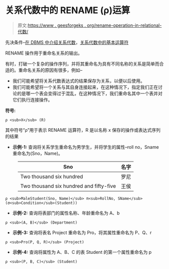 # 关系代数中的 RENAME (ρ)运算

> 原文:[https://www . geesforgeks . org/rename-operation-in-relational-代数/](https://www.geeksforgeeks.org/rename-operation-in-relational-algebra/)

先决条件–[在 DBMS 中介绍关系代数](https://www.geeksforgeeks.org/introduction-of-relational-algebra-in-dbms/)，[关系代数中的基本运算符](https://www.geeksforgeeks.org/basic-operators-in-relational-algebra-2/)

RENAME 操作用于重命名关系的输出。

有时，打破一个复杂的操作序列，并将其重命名为具有不同名称的关系是简单而合适的。重命名关系的原因有很多，例如–

*   我们可能希望将关系代数表达式的结果保存为关系，以便以后使用。
*   我们可能希望将一个关系与其自身连接起来，在这种情况下，指定我们正在讨论的是哪一个表会变得过于混乱，在这种情况下，我们重命名其中一个表并对它们执行连接操作。

**符号:**

```
ρ <sub>X</sub> (R)

```

其中符号“ρ”用于表示 RENAME 运算符，R 是以名称 x 保存的操作或表达式序列的结果

*   **示例-1:** 查询将关系学生重命名为男学生，并将学生的属性–roll no，Sname 重命名为(Sno，Name)。

<figure class="table">

| Sno | 名字 |
| --- | --- |
| Two thousand six hundred | 罗尼 |
| Two thousand six hundred and fifty-five | 王侯 |

</figure>

```
ρ <sub>MaleStudent(Sno, Name)</sub> π<sub>RollNo, SName</sub>(σ<sub>Condition</sub>(Student))

```

*   **示例-2:** 查询将表部门的属性名称、年龄重命名为 A、b

```
ρ <sub>(A, B)</sub> (Department)

```

*   **示例-3:** 查询将表名 Project 重命名为 Pro，将其属性重命名为 P、Q、r

```
ρ <sub>Pro(P, Q, R)</sub> (Project)

```

*   **示例-4:** 查询将属性为 A、B、C 的表 Student 的第一个属性重命名为 p

```
ρ <sub>(P, B, C)</sub> (Student)
```
